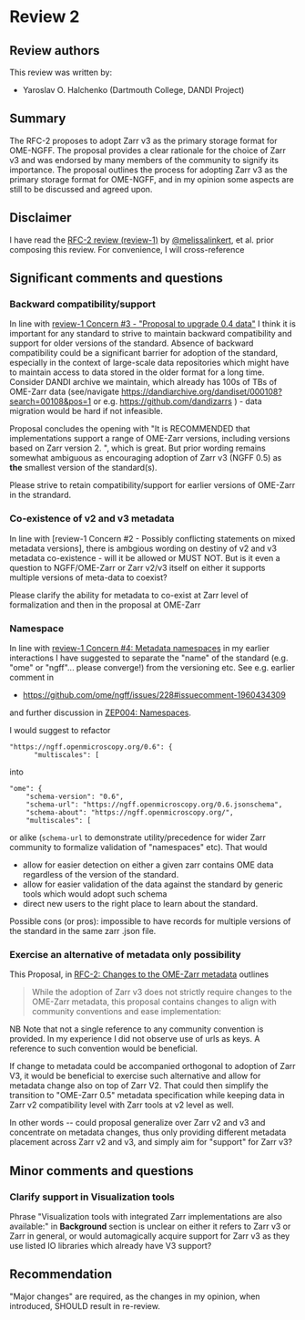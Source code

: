 # Review 2

## Review authors
This review was written by:
- Yaroslav O. Halchenko (Dartmouth College, DANDI Project)

## Summary

The RFC-2 proposes to adopt Zarr v3 as the primary storage format for OME-NGFF.
The proposal provides a clear rationale for the choice of Zarr v3 and was endorsed by many members of the community to signify its importance.
The proposal outlines the process for adopting Zarr v3 as the primary storage format for OME-NGFF, and in my opinion some aspects are still to be discussed and agreed upon.

## Disclaimer

I have read the [RFC-2 review (review-1)][review-1] by [@melissalinkert](https://github.com/melissalinkert), et al. prior composing this review.
For convenience, I will cross-reference

## Significant comments and questions

### Backward compatibility/support

In line with [review-1 Concern #3 - "Proposal to upgrade 0.4 data"](https://github.com/ome/ngff/blob/ead2d8e83c94a23d40bfbd693e8b82662704a5fa/rfc/2/review_1.md?plain=1#L37) I think it is important for any standard to strive to maintain backward compatibility and support for older versions of the standard.
Absence of backward compatibility could be a significant barrier for adoption of the standard, especially in the context of large-scale data repositories which might have to maintain access to data stored in the older format for a long time.
Consider DANDI archive we maintain, which already has 100s of TBs of OME-Zarr data (see/navigate https://dandiarchive.org/dandiset/000108?search=00108&pos=1 or e.g.  https://github.com/dandizarrs ) - data migration would be hard if not infeasible.

Proposal concludes the opening with "It is RECOMMENDED that implementations support a range of OME-Zarr versions, including versions based on Zarr version 2.
", which is great.
But prior wording remains somewhat ambiguous as encouraging adoption of Zarr v3 (NGFF 0.5) as **the** smallest version of the standard(s).

Please strive to retain compatibility/support for earlier versions of OME-Zarr in the strandard.

### Co-existence of v2 and v3 metadata

In line with [review-1 Concern #2 - Possibly conflicting statements on mixed metadata versions], there is ambgious wording on destiny of v2 and v3 metadata co-existence - will it be allowed or MUST NOT.
But is it even a question to NGFF/OME-Zarr or Zarr v2/v3 itself on either it supports multiple versions of meta-data to coexist?

Please clarify the ability for metadata to co-exist at Zarr level of formalization and then in the proposal at OME-Zarr

### Namespace

In line with [review-1 Concern #4: Metadata namespaces](https://github.com/ome/ngff/blob/ead2d8e83c94a23d40bfbd693e8b82662704a5fa/rfc/2/review_1.md?plain=1#L49C3-L49C34) in my earlier interactions I have suggested to separate the "name" of the standard (e.g. "ome" or "ngff"... please converge!) from the versioning etc.
See e.g. earlier comment in

- https://github.com/ome/ngff/issues/228#issuecomment-1960434309

and further discussion in [ZEP004: Namespaces](https://github.com/zarr-developers/zarr-specs/pull/262/files#r1540042136).

I would suggest to refactor 

    "https://ngff.openmicroscopy.org/0.6": {
          "multiscales": [

into

    "ome": {
        "schema-version": "0.6",
        "schema-url": "https://ngff.openmicroscopy.org/0.6.jsonschema",
        "schema-about": "https://ngff.openmicroscopy.org/",
        "multiscales": [

or alike (`schema-url` to demonstrate utility/precedence for wider Zarr community to formalize validation of "namespaces" etc).
That would 

- allow for easier detection on either a given zarr contains OME data regardless of the version of the standard. 
- allow for easier validation of the data against the standard by generic tools which would adopt such schema
- direct new users to the right place to learn about the standard.

Possible cons (or pros): impossible to have records for multiple versions of the standard in the same zarr .json file.

### Exercise an alternative of metadata only possibility

This Proposal, in [RFC-2: Changes to the OME-Zarr metadata](https://github.com/ome/ngff/blob/7a48d8afb82de915e01d5e992e534bad80819684/rfc/2/index.md?plain=1#L129C5-L129C37) outlines

> While the adoption of Zarr v3 does not strictly require changes to the OME-Zarr metadata, this proposal contains changes to align with community conventions and ease implementation:

NB Note that not a single reference to any community convention is provided. In my experience I did not observe use of urls as keys. A reference to such convention would be beneficial.

If change to metadata could be accompanied orthogonal to adoption of Zarr V3, it would be beneficial to exercise such alternative and allow for metadata change also on top of Zarr V2.
That could then simplify the transition to "OME-Zarr 0.5" metadata specification while keeping data in Zarr v2 compatibility level with Zarr tools at v2 level as well.

In other words -- could proposal generalize over Zarr v2 and v3 and concentrate on metadata changes, thus only providing different metadata placement across Zarr v2 and v3, and simply aim for "support" for Zarr v3?

## Minor comments and questions

### Clarify support in Visualization tools

Phrase "Visualization tools with integrated Zarr implementations are also available:" in **Background** section is unclear on either it refers to Zarr v3 or Zarr in general, or would automagically acquire support for Zarr v3 as they use listed IO libraries which already have V3 support?



## Recommendation

"Major changes" are required, as the changes in my opinion, when introduced, SHOULD result in re-review.

[review-1]: https://github.com/ome/ngff/blob/ead2d8e83c94a23d40bfbd693e8b82662704a5fa/rfc/2/review_1.md?plain=1
